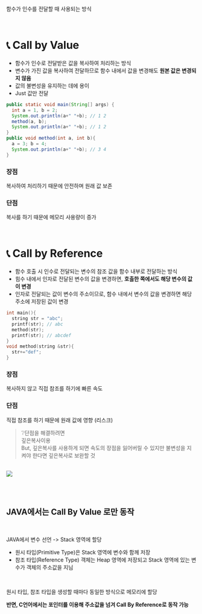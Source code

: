 함수가 인수를 전달할 때 사용되는 방식

<br>

# 📞 Call by Value

- 함수가 인수로 전달받은 값을 복사하여 처리하는 방식
- 변수가 가진 값을 복사하여 전달하므로 함수 내에서 값을 변경해도 **원본 값은 변경되지 않음**
- 값의 불변성을 유지하는 데에 용이
- Just 값만 전달

```java
public static void main(String[] args) {
  int a = 1, b = 2;
  System.out.println(a+" "+b); // 1 2
  method(a, b);
  System.out.println(a+" "+b); // 1 2
}
public void method(int a, int b){
  a = 3; b = 4;
  System.out.println(a+" "+b); // 3 4
}

```

### 장점

복사하여 처리하기 때문에 안전하며 원래 값 보존


### 단점

복사를 하기 때문에 메모리 사용량이 증가

<br>

# 📞 Call by Reference

- 함수 호출 시 인수로 전달되는 변수의 참조 값을 함수 내부로 전달하는 방식
- 힘수 내에서 인자로 전달된 변수의 값을 변경하면, **호출한 쪽에서도 해당 변수의 값이 변경**
- 인자로 전달되는 값이 변수의 주소이므로, 함수 내에서 변수의 값을 변경하면 해당 주소에 저장된 값이 변경

```c
int main(){
  string str = "abc";
  printf(str); // abc
  method(str);
  printf(str); // abcdef
}
void method(string &str){
  str+="def";
}

```

### 장점

복사하지 않고 직접 참조를 하기에 빠른 속도


### 단점

직접 참조를 하기 때문에 원래 값에 영향 (리스크)

> ❔단점을 해결하려면 <br>
> 깊은복사이용 <br>
> But, 깊은복사를 사용하게 되면 속도의 장점을 잃어버릴 수 있지만 불변성을 지켜야 한다면 깊은복사로 보완할 것

<br>

<img src="https://github.com/Fun-Fun-Study/CS-Study/assets/96433955/452c66ab-d707-44f8-bfe9-ce3a22b09bd4">

<br><br>

## JAVA에서는 Call By Value 로만 동작

<br>

JAVA에서 변수 선언 -> Stack 영역에 할당
<br>

- 원시 타입(Primitive Type)은 Stack 영역에 변수와 함께 저장
- 참조 타입(Reference Type) 객체는 Heap 영역에 저장되고 Stack 영역에 있는 변수가 객체의 주소값을 지님

<br>

원시 타입, 참조 타입을 생성할 때마다 동일한 방식으로 메모리에 할당

**반면, C언어에서는 포인터를 이용해 주소값을 넘겨 Call By Reference로 동작 가능**

